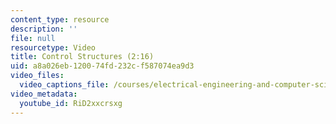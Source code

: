 ```yaml
---
content_type: resource
description: ''
file: null
resourcetype: Video
title: Control Structures (2:16)
uid: a8a026eb-1200-74fd-232c-f587074ea9d3
video_files:
  video_captions_file: /courses/electrical-engineering-and-computer-science/6-004-computation-structures-spring-2017/c7/c7s2/c7s2v6/control-structures-2-16-/RiD2xxcrsxg.vtt
video_metadata:
  youtube_id: RiD2xxcrsxg
---
```

